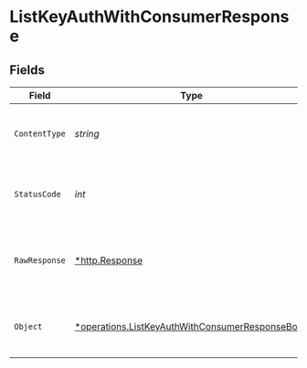 # ListKeyAuthWithConsumerResponse


## Fields

| Field                                                                                                             | Type                                                                                                              | Required                                                                                                          | Description                                                                                                       |
| ----------------------------------------------------------------------------------------------------------------- | ----------------------------------------------------------------------------------------------------------------- | ----------------------------------------------------------------------------------------------------------------- | ----------------------------------------------------------------------------------------------------------------- |
| `ContentType`                                                                                                     | *string*                                                                                                          | :heavy_check_mark:                                                                                                | HTTP response content type for this operation                                                                     |
| `StatusCode`                                                                                                      | *int*                                                                                                             | :heavy_check_mark:                                                                                                | HTTP response status code for this operation                                                                      |
| `RawResponse`                                                                                                     | [*http.Response](https://pkg.go.dev/net/http#Response)                                                            | :heavy_check_mark:                                                                                                | Raw HTTP response; suitable for custom response parsing                                                           |
| `Object`                                                                                                          | [*operations.ListKeyAuthWithConsumerResponseBody](../../models/operations/listkeyauthwithconsumerresponsebody.md) | :heavy_minus_sign:                                                                                                | A successful response listing API-keys                                                                            |